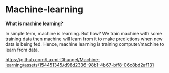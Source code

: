 # Machine-learning
**What is machine learning?**

In simple term, machine is learning. But how? We train machine with some training data then machine will learn from it to make predictions when new data is being fed. Hence, machine learning is training computer/machine to learn from data. 

https://github.com/Laxmi-Dhungel/Machine-learning/assets/154451345/d98d2336-98b1-4b67-bff8-06c8bd2af131

